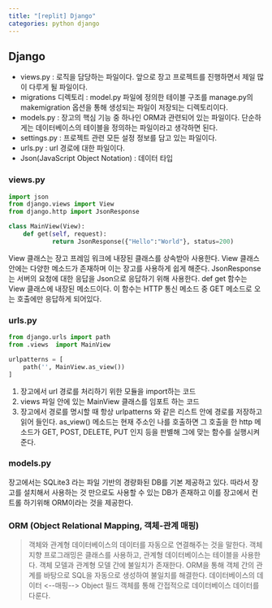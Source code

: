 ```yaml
---
title: "[replit] Django"
categories: python django
---
```

## Django
- views.py : 로직을 담당하는 파일이다. 앞으로 장고 프로젝트를 진행하면서 제일 많이 다루게 될 파일이다.  
- migrations 디렉토리 : model.py 파일에 정의한 테이블 구조를 manage.py의 makemigration 옵션을 통해 생성되는 파일이 저장되는 디렉토리이다.  
- models.py : 장고의 핵심 기능 중 하나인 ORM과 관련되어 있는 파일이다. 단순하게는 데이터베이스의 테이블을 정의하는 파일이라고 생각하면 된다.  
- settings.py : 프로젝트 관련 모든 설정 정보를 담고 있는 파일이다.  
- urls.py : url 경로에 대한 파일이다. 
- Json(JavaScript Object Notation) : 데이터 타입  
 
### views.py
```python
import json
from django.views import View
from django.http import JsonResponse

class MainView(View):
    def get(self, request):
		    return JsonResponse({"Hello":"World"}, status=200)
```
View 클래스는 장고 프레임 워크에 내장된 클래스를 상속받아 사용한다. View 클래스 안에는 다양한 메소드가 존재하며 이는 장고를 사용하게 쉽게 해준다. 
JsonResponse는 서버의 요청에 대한 응답을 Json으로 응답하기 위해 사용한다. 
def get 함수는 View 클래스에 내장된 메소드이다. 
이 함수는 HTTP 통신 메소드 중 GET 메소드로 오는 호출에만 응답하게 되어있다. 

### urls.py
```python
from django.urls import path
from .views  import MainView

urlpatterns = [
    path('', MainView.as_view()) 
]
```
1. 장고에서 url 경로를 처리하기 위한 모듈을 import하는 코드
2. views 파일 안에 있는 MainView 클래스를 임포트 하는 코드
4. 장고에서 경로를 명시할 때 항상 urlpatterns 와 같은 리스트 안에 경로를 저장하고 읽어 들인다.
as_view() 메소드는 현재 주소인 나를 호출하면 그 호출을 한 http 메소드가 GET, POST, DELETE, PUT 인지 등을 판별해 그에 맞는 함수를 실행시켜준다.

### models.py
장고에서는 SQLite3 라는 파일 기반의 경량화된 DB를 기본 제공하고 있다. 따라서 장고를 설치해서 사용하는 것 만으로도 사용할 수 있는 DB가 존재하고 이를 장고에서 컨트롤 하기위해 ORM이라는 것을 제공한다. 
### ORM (Object Relational Mapping, 객체-관계 매핑)
> 객체와 관계형 데이터베이스의 데이터를 자동으로 연결해주는 것을 말한다. 객체 지향 프로그래밍은 클래스를 사용하고, 관계형 데이터베이스는 테이블을 사용한다. 객체 모델과 관계형 모델 간에 불일치가 존재한다. ORM을 통해 객체 간의 관계를 바탕으로 SQL을 자동으로 생성하여 불일치를 해결한다. 
데이터베이스의 데이터 <--매핑--> Object 필드
객체를 통해 간접적으로 데이터베이스 데이터를 다룬다.
